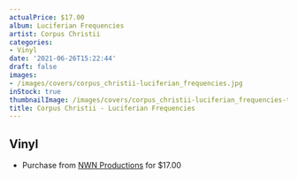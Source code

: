 ```yaml
---
actualPrice: $17.00
album: Luciferian Frequencies
artist: Corpus Christii
categories:
- Vinyl
date: '2021-06-26T15:22:44'
draft: false
images:
- /images/covers/corpus_christii-luciferian_frequencies.jpg
inStock: true
thumbnailImage: /images/covers/corpus_christii-luciferian_frequencies-thumb.jpg
title: Corpus Christii - Luciferian Frequencies
---
```


## Vinyl
* Purchase from [NWN Productions](http://shop.nwnprod.com/index.php?route=product/product&path=75&product_id=1023&sort=pd.name&order=ASC) for $17.00

